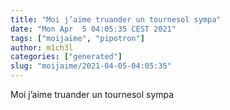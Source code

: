 ```yaml
---
title: "Moi j’aime truander un tournesol sympa"
date: "Mon Apr  5 04:05:35 CEST 2021"
tags: ["moijaime", "pipotron"]
author: m1ch3l
categories: ["generated"]
slug: "moijaime/2021-04-05-04:05:35"
---
```


Moi j’aime truander un tournesol sympa
